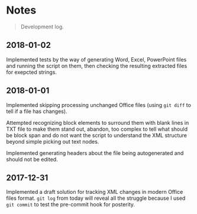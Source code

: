 # Notes

> Development log.

## 2018-01-02

Implemented tests by the way of generating Word, Excel, PowerPoint files and running the script on them, then checking
the resulting extracted files for exepcted strings.

## 2018-01-01

Implemented skipping processing unchanged Office files (using `git diff` to tell if a file has changes).

Attempted recognizing block elements to surround them with blank lines in TXT file to make them stand out, abandon,
too complex to tell what should be block span and do not want the script to understand the XML structure beyond
simple picking out text nodes.

Implemented generating headers about the file being autogenerated and should not be edited.

## 2017-12-31

Implemented a draft solution for tracking XML changes in modern Office files format.
`git log` from today will reveal all the struggle because I used `git commit` to test the pre-commit hook for posterity.
